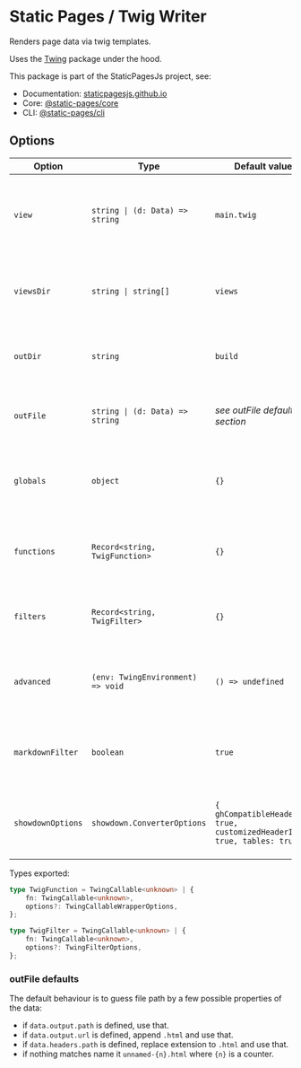 # Static Pages / Twig Writer

Renders page data via twig templates.

Uses the [Twing](https://www.npmjs.com/package/twing) package under the hood.

This package is part of the StaticPagesJs project, see:
- Documentation: [staticpagesjs.github.io](https://staticpagesjs.github.io/)
- Core: [@static-pages/core](https://www.npmjs.com/package/@static-pages/core)
- CLI: [@static-pages/cli](https://www.npmjs.com/package/@static-pages/cli)

## Options

| Option | Type | Default value | Description |
|--------|------|---------------|-------------|
| `view` | `string \| (d: Data) => string` | `main.twig` | Template to render. If it's a function it gets evaluated on each render call. |
| `viewsDir` | `string \| string[]` | `views` | One or more directory path where the templates are found. |
| `outDir` | `string` | `build` | Directory where the rendered output is saved. |
| `outFile` | `string \| (d: Data) => string` | *see outFile defaults section* | Path of the rendered output relative to `outDir`. |
| `globals` | `object` | `{}` | Additional properties loaded to the twig environment as globals. |
| `functions` | `Record<string, TwigFunction>` | `{}` | Functions in an object that gets loaded to the twig environment. |
| `filters` | `Record<string, TwigFilter>` | `{}` | Filters in an object that gets loaded to the twig environment. |
| `advanced` | `(env: TwingEnvironment) => void` | `() => undefined` | Allows advanced configuration via access to the `env` twig environment. |
| `markdownFilter` | `boolean` | `true` | Register a custom markdown twig filter; uses [showdown](http://showdownjs.com/). |
| `showdownOptions` | `showdown.ConverterOptions` | `{ ghCompatibleHeaderId: true, customizedHeaderId: true, tables: true }` | Custom options for the showdown markdown renderer. |

Types exported:
```ts
type TwigFunction = TwingCallable<unknown> | {
	fn: TwingCallable<unknown>,
	options?: TwingCallableWrapperOptions,
};
```

```ts
type TwigFilter = TwingCallable<unknown> | {
	fn: TwingCallable<unknown>,
	options?: TwingFilterOptions,
};
```

### outFile defaults
The default behaviour is to guess file path by a few possible properties of the data:

- if `data.output.path` is defined, use that.
- if `data.output.url` is defined, append `.html` and use that.
- if `data.headers.path` is defined, replace extension to `.html` and use that.
- if nothing matches name it `unnamed-{n}.html` where `{n}` is a counter.
